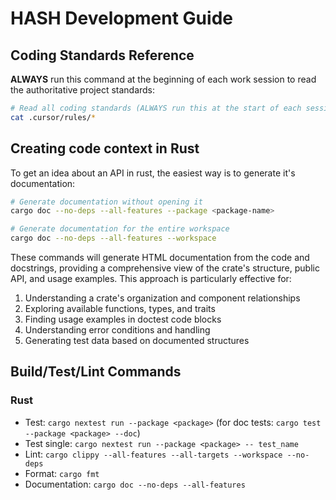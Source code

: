 # HASH Development Guide

## Coding Standards Reference

**ALWAYS** run this command at the beginning of each work session to read the authoritative project standards:

```bash
# Read all coding standards (ALWAYS run this at the start of each session)
cat .cursor/rules/*
```

## Creating code context in Rust

To get an idea about an API in rust, the easiest way is to generate it's documentation:

```bash
# Generate documentation without opening it
cargo doc --no-deps --all-features --package <package-name>

# Generate documentation for the entire workspace
cargo doc --no-deps --all-features --workspace
```

These commands will generate HTML documentation from the code and docstrings, providing a comprehensive view of the crate's structure, public API, and usage examples. This approach is particularly effective for:

1. Understanding a crate's organization and component relationships
1. Exploring available functions, types, and traits
1. Finding usage examples in doctest code blocks
1. Understanding error conditions and handling
1. Generating test data based on documented structures

## Build/Test/Lint Commands

### Rust

- Test: `cargo nextest run --package <package>` (for doc tests: `cargo test --package <package> --doc`)
- Test single: `cargo nextest run --package <package> -- test_name`
- Lint: `cargo clippy --all-features --all-targets --workspace --no-deps`
- Format: `cargo fmt`
- Documentation: `cargo doc --no-deps --all-features`
